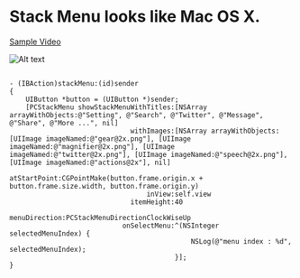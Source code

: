 Stack Menu looks like Mac OS X.
==========================

[Sample Video](http://youtu.be/xwepfN18pjU)

![Alt text](/main.png)

<pre><code>
- (IBAction)stackMenu:(id)sender
{
	UIButton *button = (UIButton *)sender;
	[PCStackMenu showStackMenuWithTitles:[NSArray arrayWithObjects:@"Setting", @"Search", @"Twitter", @"Message", @"Share", @"More ...", nil]
							  withImages:[NSArray arrayWithObjects:[UIImage imageNamed:@"gear@2x.png"], [UIImage imageNamed:@"magnifier@2x.png"], [UIImage imageNamed:@"twitter@2x.png"], [UIImage imageNamed:@"speech@2x.png"], [UIImage imageNamed:@"actions@2x"], nil]
							atStartPoint:CGPointMake(button.frame.origin.x + button.frame.size.width, button.frame.origin.y)
								  inView:self.view
							  itemHeight:40
						   menuDirection:PCStackMenuDirectionClockWiseUp
							onSelectMenu:^(NSInteger selectedMenuIndex) {
											 NSLog(@"menu index : %d", selectedMenuIndex);
										 }];
}
</code></pre>
